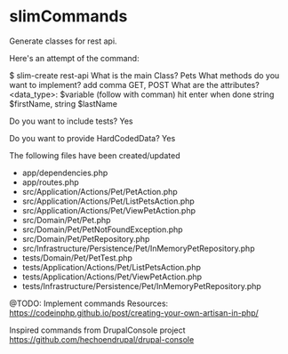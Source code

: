 # slimCommands
Generate classes for rest api.


Here's an attempt of the command:

$ slim-create rest-api
What is the main Class?
Pets
What methods do you want to implement? add comma
GET, POST
What are the attributes? <data_type>: $variable (follow with comman) hit enter when done
string $firstName, string $lastName

Do you want to include tests? 
Yes

Do you want to provide HardCodedData?
Yes


The following files have been created/updated

- app/dependencies.php
- app/routes.php
- src/Application/Actions/Pet/PetAction.php
- src/Application/Actions/Pet/ListPetsAction.php
- src/Application/Actions/Pet/ViewPetAction.php
- src/Domain/Pet/Pet.php
- src/Domain/Pet/PetNotFoundException.php
- src/Domain/Pet/PetRepository.php
- src/Infrastructure/Persistence/Pet/InMemoryPetRepository.php
- tests/Domain/Pet/PetTest.php
- tests/Application/Actions/Pet/ListPetsAction.php
- tests/Application/Actions/Pet/ViewPetAction.php
- tests/Infrastructure/Persistence/Pet/InMemoryPetRepository.php



@TODO: Implement commands
Resources:
https://codeinphp.github.io/post/creating-your-own-artisan-in-php/

Inspired commands from DrupalConsole project https://github.com/hechoendrupal/drupal-console
